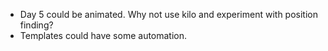 - Day 5 could be animated. Why not use kilo and experiment with position finding?
- Templates could have some automation.
